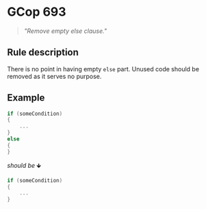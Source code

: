 ﻿# GCop 693

> *"Remove empty else clause."*

## Rule description

There is no point in having empty `else` part. Unused code should be removed as it serves no purpose.

## Example

```csharp
if (someCondition)
{
    ...
}
else
{
}
```

*should be* 🡻

```csharp
if (someCondition)
{
    ...
}
```

